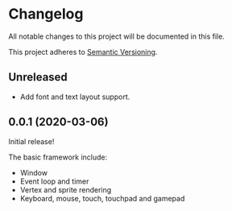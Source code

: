 # Changelog

All notable changes to this project will be documented in this file.

This project adheres to [Semantic Versioning](https://semver.org).

## Unreleased

* Add font and text layout support.

## 0.0.1 (2020-03-06)

Initial release!

The basic framework include:
* Window
* Event loop and timer
* Vertex and sprite rendering
* Keyboard, mouse, touch, touchpad and gamepad
